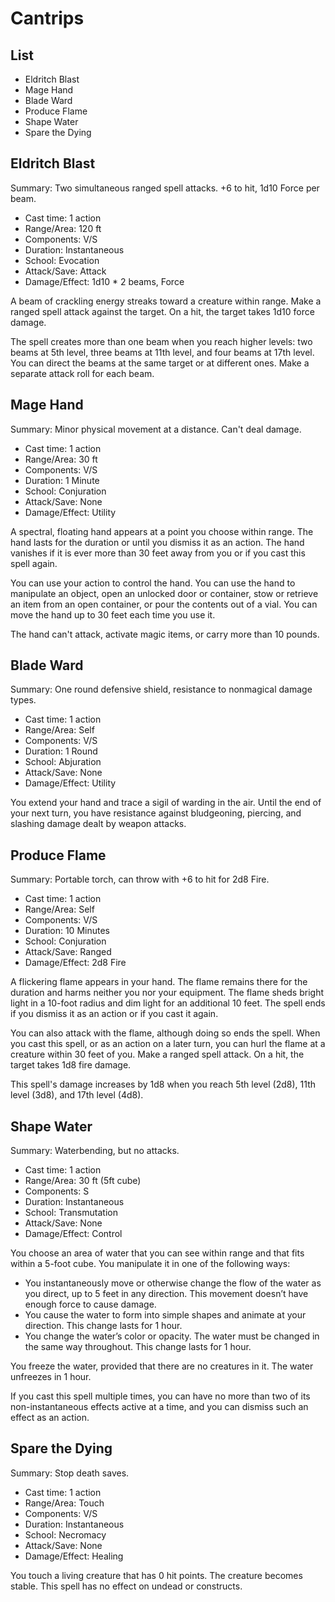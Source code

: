 # Cantrips

## List
- Eldritch Blast
- Mage Hand
- Blade Ward
- Produce Flame
- Shape Water
- Spare the Dying

## Eldritch Blast
Summary: Two simultaneous ranged spell attacks. +6 to hit, 1d10 Force per beam.

- Cast time: 1 action
- Range/Area: 120 ft
- Components: V/S
- Duration: Instantaneous
- School: Evocation
- Attack/Save: Attack
- Damage/Effect: 1d10 * 2 beams, Force

A beam of crackling energy streaks toward a creature within range. Make a ranged spell attack against the target. On a hit, the target takes 1d10 force damage. 

The spell creates more than one beam when you reach higher levels: two beams at 5th level, three beams at 11th level, and four beams at 17th level. You can direct the beams at the same target or at different ones. Make a separate attack roll for each beam.

## Mage Hand
Summary: Minor physical movement at a distance. Can't deal damage.

- Cast time: 1 action
- Range/Area: 30 ft
- Components: V/S
- Duration: 1 Minute
- School: Conjuration
- Attack/Save: None
- Damage/Effect: Utility

A spectral, floating hand appears at a point you choose within range. The hand lasts for the duration or until you dismiss it as an action. The hand vanishes if it is ever more than 30 feet away from you or if you cast this spell again.

You can use your action to control the hand. You can use the hand to manipulate an object, open an unlocked door or container, stow or retrieve an item from an open container, or pour the contents out of a vial. You can move the hand up to 30 feet each time you use it. 

The hand can't attack, activate magic items, or carry more than 10 pounds.

## Blade Ward
Summary: One round defensive shield, resistance to nonmagical damage types.

- Cast time: 1 action
- Range/Area: Self
- Components: V/S
- Duration: 1 Round
- School: Abjuration
- Attack/Save: None
- Damage/Effect: Utility

You extend your hand and trace a sigil of warding in the air. Until the end of your next turn, you have resistance against bludgeoning, piercing, and slashing damage dealt by weapon attacks.

## Produce Flame
Summary: Portable torch, can throw with +6 to hit for 2d8 Fire.

- Cast time: 1 action
- Range/Area: Self
- Components: V/S
- Duration: 10 Minutes
- School: Conjuration
- Attack/Save: Ranged
- Damage/Effect: 2d8 Fire

A flickering flame appears in your hand. The flame remains there for the duration and harms neither you nor your equipment. The flame sheds bright light in a 10-foot radius and dim light for an additional 10 feet. The spell ends if you dismiss it as an action or if you cast it again.

You can also attack with the flame, although doing so ends the spell. When you cast this spell, or as an action on a later turn, you can hurl the flame at a creature within 30 feet of you. Make a ranged spell attack. On a hit, the target takes 1d8 fire damage.

This spell's damage increases by 1d8 when you reach 5th level (2d8), 11th level (3d8), and 17th level (4d8).

## Shape Water
Summary: Waterbending, but no attacks.

- Cast time: 1 action
- Range/Area: 30 ft (5ft cube)
- Components: S
- Duration: Instantaneous
- School: Transmutation
- Attack/Save: None
- Damage/Effect: Control

You choose an area of water that you can see within range and that fits within a 5-foot cube. You manipulate it in one of the following ways:

  - You instantaneously move or otherwise change the flow of the water as you direct, up to 5 feet in any direction. This movement doesn’t have enough force to cause damage.
  - You cause the water to form into simple shapes and animate at your direction. This change lasts for 1 hour.
  - You change the water’s color or opacity. The water must be changed in the same way throughout. This change lasts for 1 hour.

You freeze the water, provided that there are no creatures in it. The water unfreezes in 1 hour.

If you cast this spell multiple times, you can have no more than two of its non-instantaneous effects active at a time, and you can dismiss such an effect as an action.

## Spare the Dying
Summary: Stop death saves.

- Cast time: 1 action
- Range/Area: Touch
- Components: V/S
- Duration: Instantaneous
- School: Necromacy
- Attack/Save: None
- Damage/Effect: Healing

You touch a living creature that has 0 hit points. The creature becomes stable. This spell has no effect on undead or constructs.
